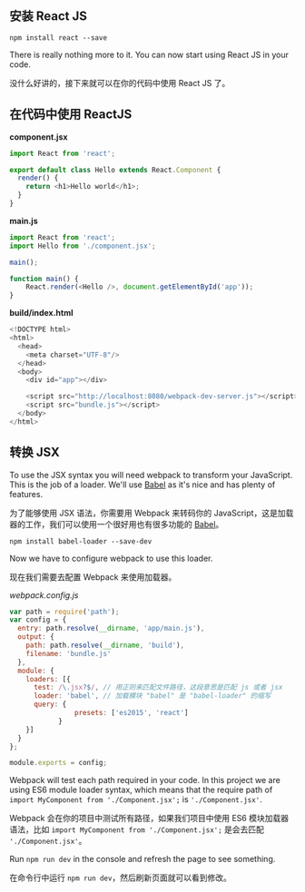 ## 安装 React JS

`npm install react --save`

There is really nothing more to it. You can now start using React JS in your code.

没什么好讲的，接下来就可以在你的代码中使用 React JS 了。

## 在代码中使用 ReactJS

**component.jsx**

```javascript
import React from 'react';

export default class Hello extends React.Component {
  render() {
    return <h1>Hello world</h1>;
  }
}
```

**main.js**

```javascript
import React from 'react';
import Hello from './component.jsx';

main();

function main() {
    React.render(<Hello />, document.getElementById('app'));
}
```

**build/index.html**

```javascript
<!DOCTYPE html>
<html>
  <head>
    <meta charset="UTF-8"/>
  </head>
  <body>
    <div id="app"></div>

    <script src="http://localhost:8080/webpack-dev-server.js"></script>
    <script src="bundle.js"></script>
  </body>
</html>
```

## 转换 JSX

To use the JSX syntax you will need webpack to transform your JavaScript. This is the job of a loader. We'll use [Babel](https://babeljs.io/) as it's nice and has plenty of features.

为了能够使用 JSX 语法，你需要用 Webpack 来转码你的 JavaScript，这是加载器的工作，我们可以使用一个很好用也有很多功能的 [Babel](https://babeljs.io/)。

`npm install babel-loader --save-dev`

Now we have to configure webpack to use this loader.

现在我们需要去配置 Webpack 来使用加载器。

*webpack.config.js*
```javascript
var path = require('path');
var config = {
  entry: path.resolve(__dirname, 'app/main.js'),
  output: {
    path: path.resolve(__dirname, 'build'),
    filename: 'bundle.js'
  },
  module: {
    loaders: [{
      test: /\.jsx?$/, // 用正则来匹配文件路径，这段意思是匹配 js 或者 jsx
      loader: 'babel', // 加载模块 "babel" 是 "babel-loader" 的缩写
      query: {
				presets: ['es2015', 'react']
			}
    }]
  }
};

module.exports = config;
```

Webpack will test each path required in your code. In this project we are using ES6 module loader syntax, which means that the require path of `import MyComponent from './Component.jsx';` is `'./Component.jsx'`.

Webpack 会在你的项目中测试所有路径，如果我们项目中使用 ES6 模块加载器语法，比如 `import MyComponent from './Component.jsx';` 是会去匹配 `'./Component.jsx'`。

Run `npm run dev` in the console and refresh the page to see something.

在命令行中运行 `npm run dev`，然后刷新页面就可以看到修改。
